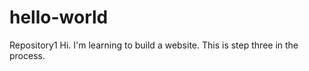 # hello-world
Repository1
Hi.  I'm learning to build a website.  This is step three in the process.
